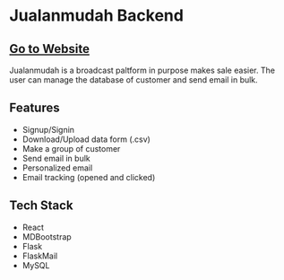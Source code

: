# Jualanmudah Backend
## [Go to Website](https://jualanmudah.com/)

Jualanmudah is a broadcast paltform in purpose makes sale easier. The user can manage the database of customer and send email in bulk.

## Features
- Signup/Signin
- Download/Upload data form (.csv)
- Make a group of customer
- Send email in bulk
- Personalized email
- Email tracking (opened and clicked)

## Tech Stack
- React
- MDBootstrap
- Flask
- FlaskMail
- MySQL
